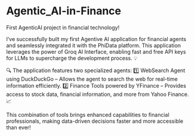 # Agentic_AI-in-Finance
First AgenticAI project in financial technology! 

I’ve successfully built my first Agentive AI application for financial agents and seamlessly integrated it with the PhiData platform. This application leverages the power of Groq AI Interface, enabling fast and free API keys for LLMs to supercharge the development process. 💡

🔍 The application features two specialized agents:
1️⃣ WebSearch Agent using DuckDuckGo – Allows the agent to search the web for real-time information efficiently.
2️⃣ Finance Tools powered by YFinance – Provides access to stock data, financial information, and more from Yahoo Finance. 📈

This combination of tools brings enhanced capabilities to financial professionals, making data-driven decisions faster and more accessible than ever!
